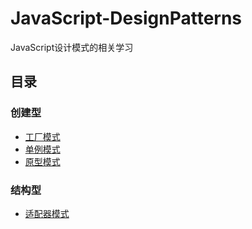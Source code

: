 # JavaScript-DesignPatterns
JavaScript设计模式的相关学习

## 目录
### 创建型
- [工厂模式](https://github.com/Reaper622/JavaScript-DesignPatterns/blob/master/Factory/Factory.md)
- [单例模式](https://github.com/Reaper622/JavaScript-DesignPatterns/blob/master/SinglePattern/SinglePattern.md)
- [原型模式](https://github.com/Reaper622/JavaScript-DesignPatterns/blob/master/Prototype/Prototype.md)

### 结构型
- [适配器模式](https://github.com/Reaper622/JavaScript-DesignPatterns/blob/master/Adapter/Adapter.md)